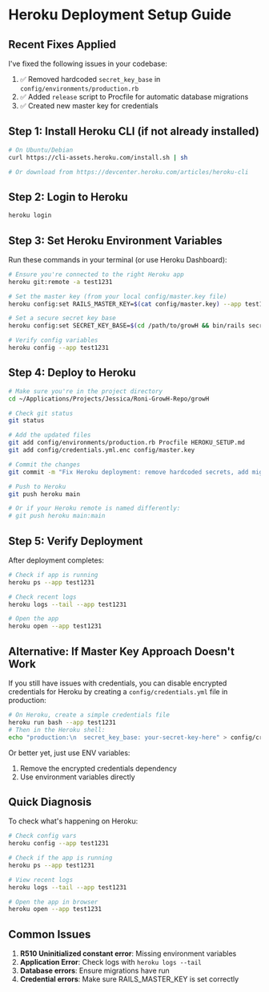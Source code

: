 # Heroku Deployment Setup Guide

## Recent Fixes Applied
I've fixed the following issues in your codebase:

1. ✅ Removed hardcoded `secret_key_base` in `config/environments/production.rb`
2. ✅ Added `release` script to Procfile for automatic database migrations
3. ✅ Created new master key for credentials

## Step 1: Install Heroku CLI (if not already installed)

```bash
# On Ubuntu/Debian
curl https://cli-assets.heroku.com/install.sh | sh

# Or download from https://devcenter.heroku.com/articles/heroku-cli
```

## Step 2: Login to Heroku

```bash
heroku login
```

## Step 3: Set Heroku Environment Variables

Run these commands in your terminal (or use Heroku Dashboard):

```bash
# Ensure you're connected to the right Heroku app
heroku git:remote -a test1231

# Set the master key (from your local config/master.key file)
heroku config:set RAILS_MASTER_KEY=$(cat config/master.key) --app test1231

# Set a secure secret key base
heroku config:set SECRET_KEY_BASE=$(cd /path/to/growH && bin/rails secret) --app test1231

# Verify config variables
heroku config --app test1231
```

## Step 4: Deploy to Heroku

```bash
# Make sure you're in the project directory
cd ~/Applications/Projects/Jessica/Roni-GrowH-Repo/growH

# Check git status
git status

# Add the updated files
git add config/environments/production.rb Procfile HEROKU_SETUP.md
git add config/credentials.yml.enc config/master.key

# Commit the changes
git commit -m "Fix Heroku deployment: remove hardcoded secrets, add migration script"

# Push to Heroku
git push heroku main

# Or if your Heroku remote is named differently:
# git push heroku main:main
```

## Step 5: Verify Deployment

After deployment completes:

```bash
# Check if app is running
heroku ps --app test1231

# Check recent logs
heroku logs --tail --app test1231

# Open the app
heroku open --app test1231
```

## Alternative: If Master Key Approach Doesn't Work

If you still have issues with credentials, you can disable encrypted credentials for Heroku by creating a `config/credentials.yml` file in production:

```bash
# On Heroku, create a simple credentials file
heroku run bash --app test1231
# Then in the Heroku shell:
echo "production:\n  secret_key_base: your-secret-key-here" > config/credentials.yml
```

Or better yet, just use ENV variables:

1. Remove the encrypted credentials dependency
2. Use environment variables directly

## Quick Diagnosis

To check what's happening on Heroku:

```bash
# Check config vars
heroku config --app test1231

# Check if the app is running
heroku ps --app test1231

# View recent logs
heroku logs --tail --app test1231

# Open the app in browser
heroku open --app test1231
```

## Common Issues

1. **R510 Uninitialized constant error**: Missing environment variables
2. **Application Error**: Check logs with `heroku logs --tail`
3. **Database errors**: Ensure migrations have run
4. **Credential errors**: Make sure RAILS_MASTER_KEY is set correctly
